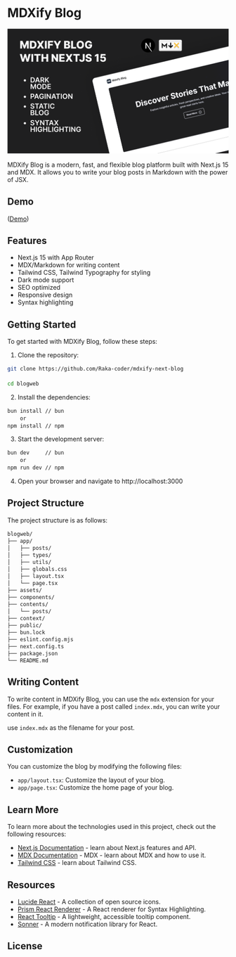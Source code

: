 # MDXify Blog

![MDXify Blog Thumbnail](./assets/frame-mdxify-blog.png)

MDXify Blog is a modern, fast, and flexible blog platform built with Next.js 15 and MDX. It allows you to write your blog posts in Markdown with the power of JSX.

## Demo

([Demo]())

## Features

- Next.js 15 with App Router
- MDX/Markdown for writing content
- Tailwind CSS, Tailwind Typography for styling
- Dark mode support
- SEO optimized
- Responsive design
- Syntax highlighting

## Getting Started

To get started with MDXify Blog, follow these steps:

1. Clone the repository:

```bash
git clone https://github.com/Raka-coder/mdxify-next-blog

cd blogweb
```
2. Install the dependencies:
```bash
bun install // bun
    or 
npm install // npm
```
3. Start the development server:
```bash
bun dev     // bun
    or
npm run dev // npm         
```

4. Open your browser and navigate to http://localhost:3000


## Project Structure
The project structure is as follows:
```
blogweb/
├── app/
│   ├── posts/
│   ├── types/
│   ├── utils/
│   ├── globals.css
│   ├── layout.tsx
│   └── page.tsx
├── assets/
├── components/
├── contents/
│   └── posts/
├── context/
├── public/
├── bun.lock
├── eslint.config.mjs
├── next.config.ts
├── package.json
└── README.md
```

## Writing Content

To write content in MDXify Blog, you can use the `mdx` extension for your files. For example, if you have a post called `index.mdx`, you can write your content in it.

use `index.mdx` as the filename for your post.

## Customization
You can customize the blog by modifying the following files:
- `app/layout.tsx`: Customize the layout of your blog.
- `app/page.tsx`: Customize the home page of your blog.

## Learn More

To learn more about the technologies used in this project, check out the following resources:

- [Next.js Documentation](https://nextjs.org/docs) - learn about Next.js features and API.
- [MDX Documentation](https://mdxjs.com/) - MDX - learn about MDX and how to use it.
- [Tailwind CSS](https://tailwindcss.com/) - learn about Tailwind CSS.

## Resources

- [Lucide React](https://lucide.dev/) - A collection of open source icons.
- [Prism React Renderer](https://github.com/FormidableLabs/prism-react-renderer) - A React renderer for Syntax Highlighting.
- [React Tooltip](https://react-tooltip.com/) - A lightweight, accessible tooltip component.
- [Sonner](https://www.npmjs.com/package/sonner) - A modern notification library for React.

## License